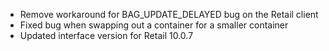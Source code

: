 - Remove workaround for BAG_UPDATE_DELAYED bug on the Retail client
- Fixed bug when swapping out a container for a smaller container
- Updated interface version for Retail 10.0.7
